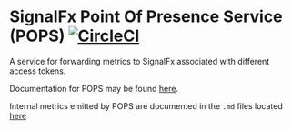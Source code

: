 # SignalFx Point Of Presence Service (POPS) [![CircleCI](https://circleci.com/gh/signalfx/pops/tree/master.svg?style=svg)](https://circleci.com/gh/signalfx/pops/tree/master)
A service for forwarding metrics to SignalFx associated with different access tokens.

Documentation for POPS may be found [here](https://github.com/signalfx/integrations/tree/release/pops).

Internal metrics emitted by POPS are documented in the `.md` files located [here](https://github.com/signalfx/integrations/tree/release/pops/docs)